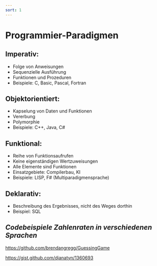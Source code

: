 ```yaml
---
sort: 1
---
```


# Programmier-Paradigmen 

## Imperativ:
- Folge von Anweisungen
- Sequenzielle Ausführung
- Funktionen und Prozeduren
- Beispiele: C, Basic, Pascal, Fortran

## Objektorientiert:
- Kapselung von Daten und Funktionen
- Vererbung
- Polymorphie 
- Beispiele: C++, Java, C#

## Funktional:
- Reihe von Funktionsaufrufen
- Keine eigenständigen Wertzuweisungen
- Alle Elemente sind Funktionen
- Einsatzgebiete: Compilerbau, KI
- Beispiele: LISP, F# (Multiparadigmensprache)

## Deklarativ:
- Beschreibung des Ergebnisses, nicht des Weges dorthin
- Beispiel: SQL


## *Codebeispiele Zahlenraten in verschiedenen Sprachen*
<https://github.com/brendangregg/GuessingGame>

<https://gist.github.com/djanatyn/1360693>



